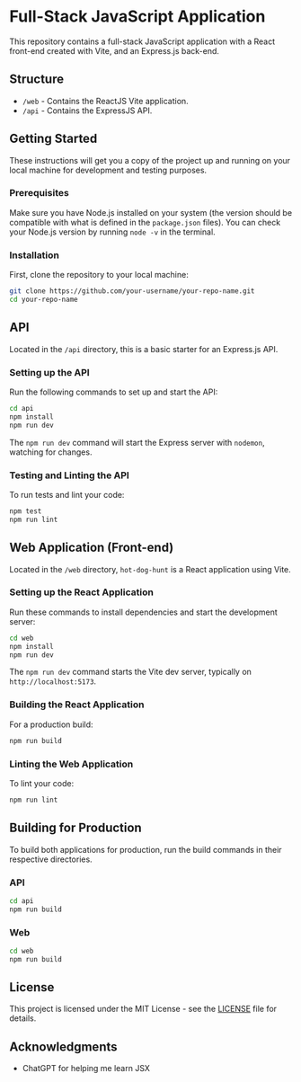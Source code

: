 # Full-Stack JavaScript Application

This repository contains a full-stack JavaScript application with a React front-end created with Vite, and an Express.js back-end.

## Structure

- `/web` - Contains the ReactJS Vite application.
- `/api` - Contains the ExpressJS API.

## Getting Started

These instructions will get you a copy of the project up and running on your local machine for development and testing purposes.

### Prerequisites

Make sure you have Node.js installed on your system (the version should be compatible with what is defined in the `package.json` files). You can check your Node.js version by running `node -v` in the terminal.

### Installation

First, clone the repository to your local machine:

```bash
git clone https://github.com/your-username/your-repo-name.git
cd your-repo-name
```

## API

Located in the `/api` directory, this is a basic starter for an Express.js API.

### Setting up the API

Run the following commands to set up and start the API:

```bash
cd api
npm install
npm run dev
```

The `npm run dev` command will start the Express server with `nodemon`, watching for changes.

### Testing and Linting the API

To run tests and lint your code:

```bash
npm test
npm run lint
```

## Web Application (Front-end)

Located in the `/web` directory, `hot-dog-hunt` is a React application using Vite.

### Setting up the React Application

Run these commands to install dependencies and start the development server:

```bash
cd web
npm install
npm run dev
```

The `npm run dev` command starts the Vite dev server, typically on `http://localhost:5173`.

### Building the React Application

For a production build:

```bash
npm run build
```

### Linting the Web Application

To lint your code:

```bash
npm run lint
```

## Building for Production

To build both applications for production, run the build commands in their respective directories.

### API

```bash
cd api
npm run build
```

### Web

```bash
cd web
npm run build
```

## License

This project is licensed under the MIT License - see the [LICENSE](LICENSE) file for details.

## Acknowledgments

- ChatGPT for helping me learn JSX

